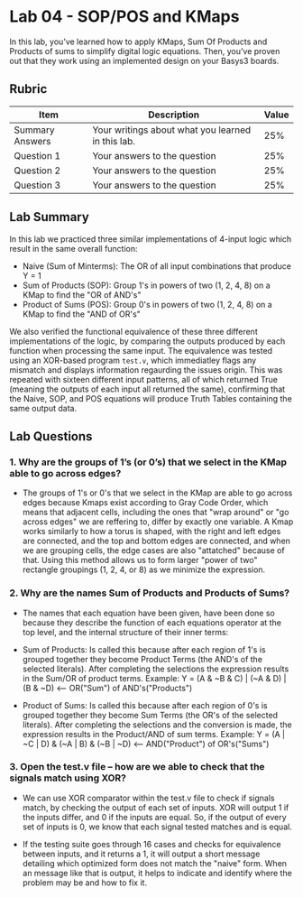 # Lab 04 - SOP/POS and KMaps

In this lab, you’ve learned how to apply KMaps, Sum Of Products and Products of
sums to simplify digital logic equations. Then, you’ve proven out that they work
using an implemented design on your Basys3 boards.

## Rubric

| Item | Description | Value |
| ---- | ----------- | ----- |
| Summary Answers | Your writings about what you learned in this lab. | 25% |
| Question 1 | Your answers to the question | 25% |
| Question 2 | Your answers to the question | 25% |
| Question 3 | Your answers to the question | 25% |

## Lab Summary

In this lab we practiced three similar implementations of 4-input logic which result in the same overall function:
- Naive (Sum of Minterms): The OR of all input combinations that produce Y = 1
- Sum of Products (SOP): Group 1's in powers of two (1, 2, 4, 8) on a KMap to find the "OR of AND's"
- Product of Sums (POS): Group 0's in powers of two (1, 2, 4, 8) on a KMap to find the "AND of OR's"

We also verified the functional equivalence of these three different implementations of the logic, by comparing the outputs produced by each function when processing the same input. The equivalence was tested using an XOR-based program `test.v`, which immediatley flags any mismatch and displays information regaurding the issues origin. This was repeated with sixteen different input patterns, all of which returned True (meaning the outputs of each input all returned the same), confirming that the Naive, SOP, and POS equations will produce Truth Tables containing the same output data.

###
## Lab Questions

### 1.   Why are the groups of 1’s (or 0’s) that we select in the KMap able to go across edges?

- The groups of 1's or 0's that we select in the KMap are able to go across edges because Kmaps exist according to Gray Code Order, which means that adjacent cells, including the ones that "wrap around" or "go across edges" we are reffering to, differ by exactly one variable. A Kmap works similarly to how a torus is shaped, with the right and left edges are connected, and the top and bottom edges are connected, and when we are grouping cells, the edge cases are also "attatched" because of that. Using this method allows us to form larger "power of two" rectangle groupings (1, 2, 4, or 8) as we minimize the expression. 

###
### 2.   Why are the names Sum of Products and Products of Sums?

- The names that each equation have been given, have been done so because they describe the function of each equations operator at the top level, and the internal structure of their inner terms:

- Sum of Products: Is called this because after each region of 1's is grouped together they become Product Terms (the AND's of the selected literals). After completing the selections the expression results in the Sum/OR of product terms.
Example: Y = (A & ~B & C) | (~A & D) | (B & ~D)  <-- OR("Sum") of AND's("Products")

- Product of Sums: Is called this because after each region of 0's is grouped together they become Sum Terms (the OR's of the selected literals). After completing the selections and the conversion is made, the expression results in the Product/AND of sum terms.
Example: Y = (A | ~C | D) & (~A | B) & (~B | ~D)  <-- AND("Product") of OR's("Sums")

###
### 3.   Open the test.v file – how are we able to check that the signals match using XOR?

- We can use XOR comparator within the test.v file to check if signals match, by checking the output of each set of inputs. XOR will output 1 if the inputs differ, and 0 if the inputs are equal. So, if the output of every set of inputs is 0, we know that each signal tested matches and is equal.
  
- If the testing suite goes through 16 cases and checks for equivalence between inputs, and it returns a 1, it will output a short message detailing which optimized form does not match the "naive" form. When an message like that is output, it helps to indicate and identify where the problem may be and how to fix it.


